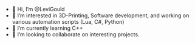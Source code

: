 - 👋 Hi, I’m @LeviGould
- 👀 I’m interested in 3D-Printing, Software development, and working on various automation scripts (Lua, C#, Python)
- 🌱 I’m currently learning C++
- 💞️ I’m looking to collaborate on interesting projects.

<!---
LeviGould/LeviGould is a ✨ special ✨ repository because its `README.md` (this file) appears on your GitHub profile.
You can click the Preview link to take a look at your changes.
--->
